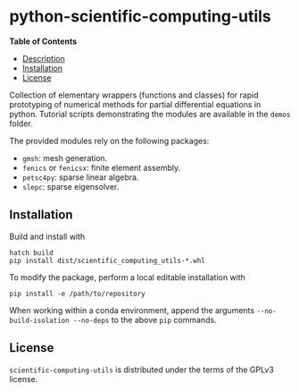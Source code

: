 # python-scientific-computing-utils

**Table of Contents**

- [Description](#description)
- [Installation](#installation)
- [License](#license)

Collection of elementary wrappers (functions and classes) for rapid prototyping of numerical methods for partial differential equations in python. Tutorial scripts demonstrating the modules are available in the `demos` folder.

The provided modules rely on the following packages:
- `gmsh`: mesh generation.
- `fenics` or `fenicsx`: finite element assembly.
- `petsc4py`: sparse linear algebra.
- `slepc`: sparse eigensolver.

## Installation

Build and install with

```console
hatch build
pip install dist/scientific_computing_utils-*.whl
```

To modify the package, perform a local editable installation with

```console
pip install -e /path/to/repository
```

When working within a conda environment, append the arguments `--no-build-isolation --no-deps` to the above `pip` commands.

## License

`scientific-computing-utils` is distributed under the terms of the GPLv3 license.
